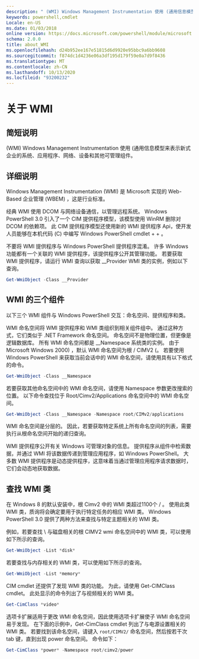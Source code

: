 ```yaml
---
description: " (WMI) Windows Management Instrumentation 使用 (通用信息模型来表示新式企业的系统、应用程序、网络、设备和其他可管理组件。"
keywords: powershell,cmdlet
Locale: en-US
ms.date: 01/03/2018
online version: https://docs.microsoft.com/powershell/module/microsoft.powershell.core/about/about_wmi?view=powershell-5.1&WT.mc_id=ps-gethelp
schema: 2.0.0
title: about_WMI
ms.openlocfilehash: d24b952ee167e51815d6d9920e95bbc9a6bb9608
ms.sourcegitcommit: f874dc1d4236e06a3df195d179f59e0a7d9f8436
ms.translationtype: MT
ms.contentlocale: zh-CN
ms.lasthandoff: 10/13/2020
ms.locfileid: "93200232"
---
```

# <a name="about-wmi"></a>关于 WMI

## <a name="short-description"></a>简短说明

 (WMI) Windows Management Instrumentation 使用 (通用信息模型来表示新式企业的系统、应用程序、网络、设备和其他可管理组件。

## <a name="long-description"></a>详细说明

Windows Management Instrumentation (WMI) 是 Microsoft 实现的 Web-Based 企业管理 (WBEM) ，这是行业标准。

经典 WMI 使用 DCOM 与网络设备通信，以管理远程系统。 Windows PowerShell 3.0 引入了一个 CIM 提供程序模型，该模型使用 WinRM 删除对 DCOM 的依赖项。 此 CIM 提供程序模型还使用新的 WMI 提供程序 Api，使开发人员能够在本机代码 (C) 中编写 Windows PowerShell cmdlet \+ \+ 。

不要将 WMI 提供程序与 Windows PowerShell 提供程序混淆。 许多 Windows 功能都有一个关联的 WMI 提供程序，该提供程序公开其管理功能。 若要获取 WMI 提供程序，请运行 WMI 查询以获取 __Provider WMI 类的实例，例如以下查询。

```powershell
Get-WmiObject -Class __Provider
```

## <a name="three-components-of-wmi"></a>WMI 的三个组件

以下三个 WMI 组件与 Windows PowerShell 交互：命名空间、提供程序和类。

WMI 命名空间将 WMI 提供程序和 WMI 类组织到相关组件组中。 通过这种方式，它们类似于 .NET Framework 命名空间。
命名空间不是物理位置，但更像是逻辑数据库。
所有 WMI 命名空间都是 __Namespace 系统类的实例。 由于 Microsoft Windows 2000) ，默认 WMI 命名空间为根 \/ CIMV2 (。 若要使用 Windows PowerShell 来获取当前会话中的 WMI 命名空间，请使用具有以下格式的命令。

```powershell
Get-WmiObject -Class __Namespace
```

若要获取其他命名空间中的 WMI 命名空间，请使用 Namespace 参数更改搜索的位置。 以下命令查找位于 Root/Cimv2/Applications 命名空间中的 WMI 命名空间。

```powershell
Get-WmiObject -Class __Namespace -Namespace root/CIMv2/applications
```

WMI 命名空间是分层的。 因此，若要获取特定系统上所有命名空间的列表，需要执行从根命名空间开始的递归查询。

WMI 提供程序公开有关 Windows 可管理对象的信息。 提供程序从组件中检索数据，并通过 WMI 将该数据传递到管理应用程序，如 Windows PowerShell。 大多数 WMI 提供程序是动态提供程序，这意味着当通过管理应用程序请求数据时，它们会动态地获取数据。

## <a name="finding-wmi-classes"></a>查找 WMI 类

在 Windows 8 的默认安装中，根 Cimv2 中的 WMI 类超过1100个 \/ 。 使用此类 WMI 类，质询将会确定要用于执行特定任务的相应 WMI 类。 Windows PowerShell 3.0 提供了两种方法来查找与特定主题相关的 WMI 类。

例如，若要查找 \\ 与磁盘相关的根 CIMV2 wmi 命名空间中的 WMI 类，可以使用如下所示的查询。

```powershell
Get-WmiObject -List *disk*
```

若要查找与内存相关的 WMI 类，可以使用如下所示的查询。

```powershell
Get-WmiObject -List *memory*
```

CIM cmdlet 还提供了发现 WMI 类的功能。 为此，请使用 Get-CIMClass cmdlet。 此处显示的命令列出了与视频相关的 WMI 类。

```powershell
Get-CimClass *video*
```

选项卡扩展适用于更改 WMI 命名空间，因此使用选项卡扩展使子 WMI 命名空间易于发现。 在下面的示例中，Get-CimClass cmdlet 列出了与电源设置相关的 WMI 类。
若要找到该命名空间，请键入 `root/CIMV2/` 命名空间，然后按若干次 tab 键，直到出现 power 命名空间。 命令如下：

```powershell
Get-CimClass *power* -Namespace root/cimv2/power
```
